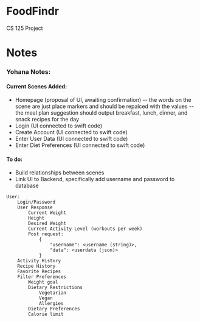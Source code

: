 # FoodFindr
CS 125 Project


# Notes

### Yohana Notes:

#### Current Scenes Added:
- Homepage (proposal of UI, awaiting confirmation)
-- the words on the scene are just place markers and should be repalced with the values
-- the meal plan suggestion should output breakfast, lunch, dinner, and snack recipes for the day
- Login (UI connected to swift code)
- Create Account  (UI connected to swift code)
- Enter User Data (UI connected to swift code)
- Enter Diet Preferences (UI connected to swift code)

#### To do:
- Build relationships between scenes
- Link UI to Backend, specifically add username and password to database


```
User:
	Login/Password
	User Response
		Current Weight
		Height
		Desired Weight
		Current Activity Level (workouts per week)
		Post request:
			{
				"username": <username (string)>,
				"data": <userdata (json)>
			}
	Activity History
	Recipe History
	Favorite Recipes
	Filter Preferences
		Weight goal
		Dietary Restrictions
			Vegetarian
			Vegan
			Allergies
		Dietary Preferences
		Calorie limit
```
